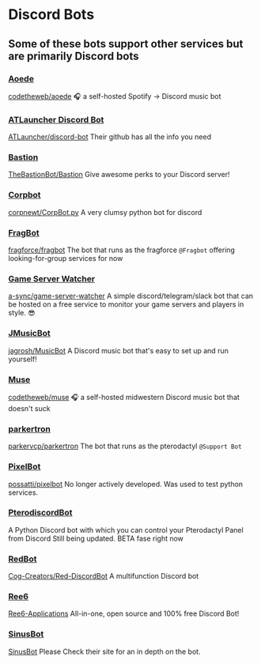 # Discord Bots

## Some of these bots support other services but are primarily Discord bots

### [Aoede](aoede)

[codetheweb/aoede](https://github.com/codetheweb/aoede)
🎧 a self-hosted Spotify → Discord music bot

### [ATLauncher Discord Bot](atlbot)

[ATLauncher/discord-bot](https://github.com/ATLauncher/discord-bot)
Their github has all the info you need

### [Bastion](bastion)

[TheBastionBot/Bastion](https://github.com/TheBastionBot/Bastion)
Give awesome perks to your Discord server!

### [Corpbot](corpbot)

[corpnewt/CorpBot.py](https://github.com/corpnewt/CorpBot.py)
A very clumsy python bot for discord

### [FragBot](fragbot)

[fragforce/fragbot](https://github.com/fragforce/fragbot)
The bot that runs as the fragforce `@Fragbot` offering looking-for-group services for now

### [Game Server Watcher](game-server-watcher)

[a-sync/game-server-watcher](https://github.com/a-sync/game-server-watcher)
A simple discord/telegram/slack bot that can be hosted on a free service to monitor your game servers and players in style. 😎

### [JMusicBot](jmusicbot)

[jagrosh/MusicBot](https://github.com/jagrosh/MusicBot)
A Discord music bot that's easy to set up and run yourself!

### [Muse](muse)

[codetheweb/muse](https://github.com/codetheweb/muse)
🎧 a self-hosted midwestern Discord music bot that doesn't suck

### [parkertron](parkertron)

[parkervcp/parkertron](https://github.com/parkervcp/parkertron)
The bot that runs as the pterodactyl `@Support Bot`

### [PixelBot](pixelbot)

[possatti/pixelbot](https://github.com/possatti/pixelbot)
No longer actively developed.
Was used to test python services.

### [PterodiscordBot](https://github.com/Poseidon281/Pterodactyl-Discord-Bot/tree/main)
A Python Discord bot with which you can control your Pterodactyl Panel from Discord
Still being updated. BETA fase right now

### [RedBot](redbot)

[Cog-Creators/Red-DiscordBot](https://github.com/Cog-Creators/Red-DiscordBot)
A multifunction Discord bot

### [Ree6](ree6)

[Ree6-Applications](https://github.com/Ree6-Applications/Ree6)
All-in-one, open source and 100% free Discord Bot! 

### [SinusBot](sinusbot)

[SinusBot](https://www.sinusbot.com/)
Please Check their site for an in depth on the bot.
